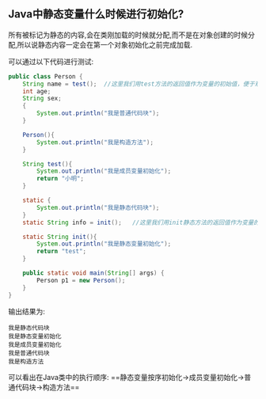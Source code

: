 ## Java中静态变量什么时候进行初始化?

所有被标记为静态的内容,会在类刚加载的时候就分配,而不是在对象创建的时候分配,所以说静态内容一定会在第一个对象初始化之前完成加载.

可以通过以下代码进行测试:

```java
public class Person {
    String name = test();  //这里我们用test方法的返回值作为变量的初始值，便于观察
    int age;
    String sex;
    {
        System.out.println("我是普通代码块");
    }

    Person(){
        System.out.println("我是构造方法");
    }

    String test(){
        System.out.println("我是成员变量初始化");
        return "小明";
    }

    static {
        System.out.println("我是静态代码块");
    }
    static String info = init();   //这里我们用init静态方法的返回值作为变量的初始值，便于观察

    static String init(){
        System.out.println("我是静态变量初始化");
        return "test";
    }

    public static void main(String[] args) {
        Person p1 = new Person();
    }
}
```

输出结果为:

```text
我是静态代码块
我是静态变量初始化
我是成员变量初始化
我是普通代码块
我是构造方法

```



可以看出在Java类中的执行顺序: ==静态变量按序初始化->成员变量初始化->普通代码块->构造方法==